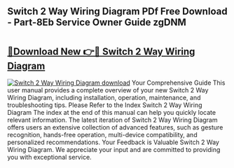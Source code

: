 ## Switch 2 Way Wiring Diagram PDf Free Download - Part-8Eb Service Owner Guide zgDNM

# <h2><a href="http://dfjaim.blite.top/?on=Switch+2+Way+Wiring+Diagram">🔗Download New 👉🔴 Switch 2 Way Wiring Diagram</a></h2>

[![Switch 2 Way Wiring Diagram download](https://i.imgur.com/lujVjoI.png)](http://dfjaim.blite.top/?on=Switch+2+Way+Wiring+Diagram)
Your Comprehensive Guide This user manual provides a complete overview of your new Switch 2 Way Wiring Diagram, including installation, operation, maintenance, and troubleshooting tips. Please Refer to the Index Switch 2 Way Wiring Diagram The index at the end of this manual can help you quickly locate relevant information. The latest iteration of Switch 2 Way Wiring Diagram offers users an extensive collection of advanced features, such as gesture recognition, hands-free operation, multi-device compatibility, and personalized recommendations. Your Feedback is Valuable Switch 2 Way Wiring Diagram. We appreciate your input and are committed to providing you with exceptional service.
